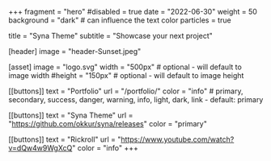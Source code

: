 +++
fragment = "hero"
#disabled = true
date = "2022-06-30"
weight = 50
background = "dark" # can influence the text color
particles = true

title = "Syna Theme"
subtitle = "Showcase your next project"

[header]
  image = "header-Sunset.jpeg"

[asset]
  image = "logo.svg"
  width = "500px" # optional - will default to image width
  #height = "150px" # optional - will default to image height

[[buttons]]
  text = "Portfolio"
  url = "/portfolio/"
  color = "info" # primary, secondary, success, danger, warning, info, light, dark, link - default: primary

[[buttons]]
  text = "Syna Theme"
  url = "https://github.com/okkur/syna/releases"
  color = "primary"

[[buttons]]
  text = "Rickroll"
  url = "https://www.youtube.com/watch?v=dQw4w9WgXcQ"
  color = "info"
+++
